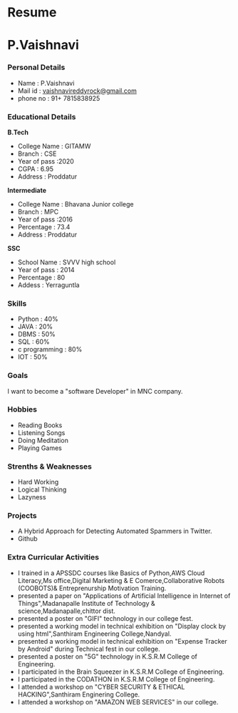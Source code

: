 # Resume
# P.Vaishnavi
### Personal Details
- Name : P.Vaishnavi <br>
- Mail id : vaishnavireddyrock@gmail.com <br>
- phone no : 91+ 7815838925 <br>
### Educational Details
**B.Tech**
- College Name : GITAMW <br>
- Branch : CSE <br>
- Year of pass :2020 <br>
- CGPA : 6.95 <br>
- Address : Proddatur <br>

**Intermediate**
- College Name : Bhavana Junior college <br>
- Branch : MPC <br>
- Year of pass :2016 <br>
- Percentage : 73.4 <br>
- Address : Proddatur <br>

**SSC**
- School Name : SVVV high school <br> 
- Year of pass : 2014 <br>
- Percentage : 80 <br>
- Addess : Yerraguntla <br>

### **Skills**
- Python : 40%
- JAVA : 20%
- DBMS : 50%
- SQL : 60%
- c programming : 80%
- IOT : 50%

### **Goals**
I want to become a "software Developer" in MNC company.
### **Hobbies**
- Reading Books <br>
- Listening Songs <br>
- Doing Meditation <br>
- Playing Games <br>
### **Strenths & Weaknesses**
- Hard Working
- Logical Thinking
- Lazyness
### **Projects** 
- A Hybrid Approach for Detecting Automated Spammers in Twitter.
- Github
### **Extra Curricular Activities**
- I trained in a APSSDC courses like Basics of Python,AWS Cloud Literacy,Ms office,Digital Marketing & E Comerce,Collaborative Robots (COOBOTS)& Entreprenurship Motivation Training.
- presented a paper on "Applications of Artificial Intelligence in Internet of Things",Madanapalle Institute of Technology & science,Madanapalle,chittor dist.
- presented a poster on "GIFI" technology in our college fest.
- presented a working model in technical exhibition on "Display clock by using html",Santhiram Engineering College,Nandyal.
- presented a working model in technical exhibition on "Expense Tracker by Android" during Technical fest in our college.
- presented a poster on "5G" technology in K.S.R.M College of Engineering.
- I participated in the Brain Squeezer in K.S.R.M College of Engineering.
- I participated in the CODATHON in K.S.R.M College of Engineering.
- I attended a workshop on "CYBER SECURITY & ETHICAL HACKING",Santhiram Enginering College.
- I attended a workshop on "AMAZON WEB SERVICES" in our college.


